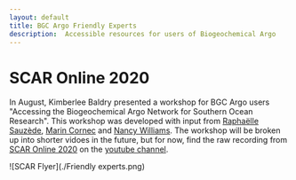 ```yaml
---
layout: default
title: BGC Argo Friendly Experts
description:  Accessible resources for users of Biogeochemical Argo
---
```


# SCAR Online 2020
In August, Kimberlee Baldry presented a workshop for BGC Argo users "Accessing the Biogeochemical Argo Network for Southern Ocean Research". This workshop was developed with input from [Raphaëlle Sauzède](https://www.researchgate.net/profile/Raphaelle_Sauzede), [Marin Cornec](https://www.researchgate.net/profile/Marin_Cornec) and [Nancy Williams](https://www.researchgate.net/profile/Nancy_Williams9). The workshop will be broken up into shorter vidoes in the future, but for now, find the raw recording from [SCAR Online 2020](https://www.scar2020.org/) on the [youtube channel](https://youtu.be/HKZ0owuc1zo).

![SCAR Flyer](./Friendly experts.png)
